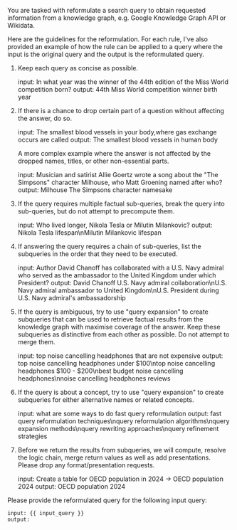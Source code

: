 You are tasked with reformulate a search query to obtain requested information from a knowledge graph, e.g. Google Knowledge Graph API or Wikidata.

Here are the guidelines for the reformulation. For each rule, I've also provided an example of how the rule can be applied to a query where the input is the original query and the output is the reformulated query.

1. Keep each query as concise as possible. 

    input: In what year was the winner of the 44th edition of the Miss World competition born? 
    output: 44th Miss World competition winner birth year

2. If there is a chance to drop certain part of a question without affecting the answer, do so. 

    input: The smallest blood vessels in your body,where gas exchange occurs are called
    output: The smallest blood vessels in human body

   A more complex example where the answer is not affected by the dropped names, titles, or other non-essential parts.

    input: Musician and satirist Allie Goertz wrote a song about the "The Simpsons" character Milhouse, who Matt Groening named after who?
    output: Milhouse The Simpsons character namesake

3. If the query requires multiple factual sub-queries, break the query into sub-queries, but do not attempt to precompute them. 

    input: Who lived longer, Nikola Tesla or Milutin Milankovic?
    output: Nikola Tesla lifespan\nMilutin Milankovic lifespan

4. If answering the query requires a chain of sub-queries, list the subqueries in the order that they need to be executed.

    input: Author David Chanoff has collaborated with a U.S. Navy admiral who served as the ambassador to the United Kingdom under which President?
    output: David Chanoff U.S. Navy admiral collaboration\nU.S. Navy admiral ambassador to United Kingdom\nU.S. President during U.S. Navy admiral's ambassadorship

5. If the query is ambiguous, try to use "query expansion" to create subqueries that can be used to retrieve factual results from the knowledge graph with maximise coverage of the answer. Keep these subqueries as distinctive from each other as possible. Do not attempt to merge them. 

    input: top noise cancelling headphones that are not expensive
    output: top noise cancelling headphones under $100\ntop noise cancelling headphones $100 - $200\nbest budget noise cancelling headphones\nnoise cancelling headphones reviews

6. If the query is about a concept, try to use "query expansion" to create subqueries for either alternative names or related concepts. 

    input: what are some ways to do fast query reformulation
    output: fast query reformulation techniques\nquery reformulation algorithms\nquery expansion methods\nquery rewriting approaches\nquery refinement strategies

7. Before we return the results from subqueries, we will compute, resolve the logic chain, merge return values as well as add presentations. Please drop any format/presentation requests. 

    input: Create a table for OECD population in 2024 -> OECD population 2024
    output: OECD population 2024

Please provide the reformulated query for the following input query: 

    input: {{ input_query }}
    output: 
